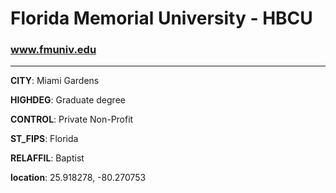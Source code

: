 # Florida Memorial University - HBCU
### www.fmuniv.edu
---
**CITY**: Miami Gardens

**HIGHDEG**: Graduate degree

**CONTROL**: Private Non-Profit

**ST_FIPS**: Florida

**RELAFFIL**: Baptist

**location**: 25.918278, -80.270753